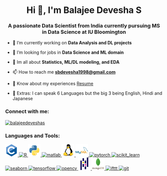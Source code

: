 <h1 align="center">Hi 👋, I'm Balajee Devesha S</h1>
<h3 align="center">A passionate Data Scientist from India currently pursuing MS in Data Science at IU Bloomington</h3>

<!-- <p align="left"> <img src="https://komarev.com/ghpvc/?username=blazeblitz276&label=Profile%20views&color=0e75b6&style=flat" alt="blazeblitz276" /> </p>

<p align="left"> <a href="https://github.com/ryo-ma/github-profile-trophy"><img src="https://github-profile-trophy.vercel.app/?username=blazeblitz276" alt="blazeblitz276" /></a> </p> -->

- 🔭 I’m currently working on **Data Analysis and DL projects**

- 👯 I’m looking for jobs in **Data Science and ML domain**

<!--- 👨‍💻 All of my projects will be available at [blazeblitz276.github.io](https://blazeblitz276.github.io/) -->

- 💬 Im all about **Statistics, ML/DL modeling, and EDA**

- 📫 How to reach me **sbdevesha1998@gmail.com**

- 📄 Know about my experiences [Resume](https://drive.google.com/file/d/1Oqp8ZwTP5J_4xF53ht_ymHenSk8VtJU0/view?usp=sharing)

- 🌱 Extras: I can speak 6 Languages but the big 3 being English, Hindi and Japanese

<h3 align="left">Connect with me:</h3>
<p align="left">
<a href="https://linkedin.com/in/balajeedeveshas" target="blank"><img align="center" src="https://raw.githubusercontent.com/rahuldkjain/github-profile-readme-generator/master/src/images/icons/Social/linked-in-alt.svg" alt="balajeedeveshas" height="30" width="40" /></a>
<!-- <a href="https://www.kaggle.com/balajeedevesha" target="blank"><img align="center" src="https://raw.githubusercontent.com/rahuldkjain/github-profile-readme-generator/master/src/images/icons/Social/kaggle.svg" alt="balajee devesha" height="30" width="40" /></a> -->
<!-- <a href="https://www.leetcode.com/sbdevesha" target="blank"><img align="center" src="https://raw.githubusercontent.com/rahuldkjain/github-profile-readme-generator/master/src/images/icons/Social/leet-code.svg" alt="sbdevesha" height="30" width="40" /></a> -->
</p>

<h3 align="left">Languages and Tools:</h3>
<p align="left"> <a href="https://www.cprogramming.com/" target="_blank" rel="noreferrer"> <img src="https://raw.githubusercontent.com/devicons/devicon/master/icons/c/c-original.svg" alt="c" width="40" height="40"/> </a>
<a href="https://www.r-project.org/" target="_blank" rel="noreferrer"> <img src="https://www.r-project.org/logo/Rlogo.png" alt="R" width="40" height="40"/> </a>
<a href="https://www.python.org" target="_blank" rel="noreferrer"> <img src="https://raw.githubusercontent.com/devicons/devicon/master/icons/python/python-original.svg" alt="python" width="40" height="40"/> </a> 
<a href="https://www.mathworks.com/" target="_blank" rel="noreferrer"> <img src="https://upload.wikimedia.org/wikipedia/commons/2/21/Matlab_Logo.png" alt="matlab" width="40" height="40"/> </a>
<a href="https://www.linux.org/" target="_blank" rel="noreferrer"> <img src="https://raw.githubusercontent.com/devicons/devicon/master/icons/linux/linux-original.svg" alt="linux" width="40" height="40"/> </a> 
<a href="https://www.mysql.com/" target="_blank" rel="noreferrer"> <img src="https://raw.githubusercontent.com/devicons/devicon/master/icons/mysql/mysql-original-wordmark.svg" alt="mysql" width="40" height="40"/> </a> 
<a href="https://pytorch.org/" target="_blank" rel="noreferrer"> <img src="https://www.vectorlogo.zone/logos/pytorch/pytorch-icon.svg" alt="pytorch" width="40" height="40"/> </a> 
<a href="https://scikit-learn.org/" target="_blank" rel="noreferrer"> <img src="https://upload.wikimedia.org/wikipedia/commons/0/05/Scikit_learn_logo_small.svg" alt="scikit_learn" width="40" height="40"/> </a> 
<a href="https://seaborn.pydata.org/" target="_blank" rel="noreferrer"> <img src="https://seaborn.pydata.org/_images/logo-mark-lightbg.svg" alt="seaborn" width="40" height="40"/> </a> 
<a href="https://www.tensorflow.org" target="_blank" rel="noreferrer"> <img src="https://www.vectorlogo.zone/logos/tensorflow/tensorflow-icon.svg" alt="tensorflow" width="40" height="40"/> </a> 
<a href="https://opencv.org/" target="_blank" rel="noreferrer"> <img src="https://www.vectorlogo.zone/logos/opencv/opencv-icon.svg" alt="opencv" width="40" height="40"/> </a> 
<a href="https://pandas.pydata.org/" target="_blank" rel="noreferrer"> <img src="https://raw.githubusercontent.com/devicons/devicon/2ae2a900d2f041da66e950e4d48052658d850630/icons/pandas/pandas-original.svg" alt="pandas" width="40" height="40"/> </a> 
<a href="https://www.mongodb.com/" target="_blank" rel="noreferrer"> <img src="https://raw.githubusercontent.com/devicons/devicon/master/icons/mongodb/mongodb-original-wordmark.svg" alt="mongodb" width="40" height="40"/> </a> <a href="https://ifttt.com/" target="_blank" rel="noreferrer"> <img src="https://www.vectorlogo.zone/logos/ifttt/ifttt-ar21.svg" alt="ifttt" width="40" height="40"/> </a><a href="https://git-scm.com/" target="_blank" rel="noreferrer"> <img src="https://www.vectorlogo.zone/logos/git-scm/git-scm-icon.svg" alt="git" width="40" height="40"/> </a> </p>
<!-- <p><img align="left" src="https://github-readme-stats.vercel.app/api/top-langs?username=blazeblitz276&show_icons=true&theme=tokyonight&title_color=6016d0&locale=en&layout=compact" alt="blazeblitz276" /></p>

<p>&nbsp;<img align="center" src="https://github-readme-stats.vercel.app/api?username=blazeblitz276&show_icons=true&locale=en" alt="blazeblitz276" /></p>

<p><img align="center" src="https://github-readme-streak-stats.herokuapp.com/?user=blazeblitz276&" alt="blazeblitz276" /></p> -->
